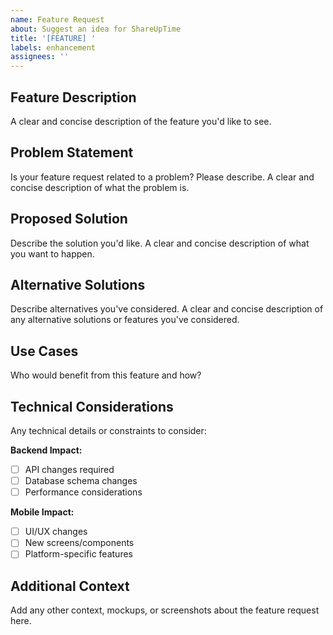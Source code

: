 ```yaml
---
name: Feature Request
about: Suggest an idea for ShareUpTime
title: '[FEATURE] '
labels: enhancement
assignees: ''
---
```


## Feature Description

A clear and concise description of the feature you'd like to see.

## Problem Statement

Is your feature request related to a problem? Please describe.
A clear and concise description of what the problem is.

## Proposed Solution

Describe the solution you'd like.
A clear and concise description of what you want to happen.

## Alternative Solutions

Describe alternatives you've considered.
A clear and concise description of any alternative solutions or features you've considered.

## Use Cases

Who would benefit from this feature and how?

## Technical Considerations

Any technical details or constraints to consider:

**Backend Impact:**
- [ ] API changes required
- [ ] Database schema changes
- [ ] Performance considerations

**Mobile Impact:**
- [ ] UI/UX changes
- [ ] New screens/components
- [ ] Platform-specific features

## Additional Context

Add any other context, mockups, or screenshots about the feature request here.